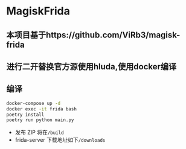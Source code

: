 # MagiskFrida

## 本项目基于https://github.com/ViRb3/magisk-frida
## 进行二开替换官方源使用hluda,使用docker编译

## 编译

```bash
docker-compose up -d
docker exec -it frida bash
poetry install
poetry run python main.py
```

- 发布 ZIP 将在`/build`
- frida-server 下载地址如下`/downloads`
